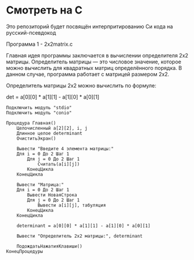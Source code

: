 # Cмотреть на С

Это репозиторий будет посвящён интерпритированию Си кода на русский-псевдокод 

Программа 1 - 2х2matrix.c 


Главная идея программы заключается в вычислении определителя 2x2 матрицы. Определитель матрицы — это числовое значение, которое можно вычислить для квадратных матриц определённого порядка. В данном случае, программа работает с матрицей размером 2x2.

Определитель матрицы 2x2 можно вычислить по формуле:

det = a[0][0] * a[1][1] - a[1][0] * a[0][1]

    Подключить модуль "stdio"
    Подключить модуль "conio"
    
    Процедура Главная()
        Целочисленный a[2][2], i, j
        Длинное целое determinant
        ОчиститьЭкран()
    
        Вывести "Введите 4 элемента матрицы:"
        Для i = 0 До 2 Шаг 1
            Для j = 0 До 2 Шаг 1
                Считать(a[i][j])
            КонецЦикла
        КонецЦикла
    
        Вывести "Матрица:"
        Для i = 0 До 2 Шаг 1
            Вывести НоваяСтрока
            Для j = 0 До 2 Шаг 1
                Вывести a[i][j], табуляция
            КонецЦикла
        КонецЦикла
    
        determinant = a[0][0] * a[1][1] - a[1][0] * a[0][1]
    
        Вывести "Определитель 2x2 матрицы:", determinant
    
        ПодождатьНажатияКлавиши()
    КонецПроцедуры
